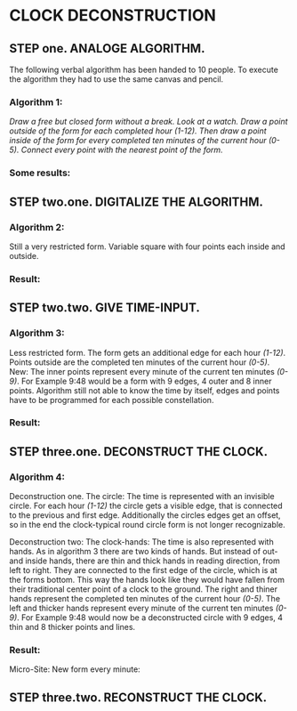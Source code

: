 # CLOCK DECONSTRUCTION

## STEP one. ANALOGE ALGORITHM.

The following verbal algorithm has been handed to 10 people. To execute the algorithm they had to use the same canvas and pencil.

### Algorithm 1:

*Draw a free but closed form without a break. Look at a watch. Draw a point outside of the form for each completed hour (1-12). Then draw a point inside of the form for every completed ten minutes of the current hour (0-5). Connect every point with the nearest point of the form.*

### Some results:


## STEP two.one. DIGITALIZE THE ALGORITHM.

### Algorithm 2:

Still a very restricted form. Variable square with four points each inside and outside.










### Result:

## STEP two.two. GIVE TIME-INPUT.

### Algorithm 3:

Less restricted form. The form gets an additional edge for each hour *(1-12)*. Points outside are the completed ten minutes of the current hour *(0-5)*. New: The inner points represent every minute of the current ten minutes *(0-9)*. For Example 9:48 would be a form with 9 edges, 4 outer and 8 inner points.
Algorithm still not able to know the time by itself, edges and points have to be programmed for each possible constellation.

### Result:

## STEP three.one. DECONSTRUCT THE CLOCK.

### Algorithm 4:

Deconstruction one. The circle:
The time is represented with an invisible circle. For each hour *(1-12)* the circle gets a visible edge, that is connected to the previous and first edge. Additionally the circles edges get an offset, so in the end the clock-typical round circle form is not longer recognizable.

Deconstruction two: The clock-hands:
The time is also represented with hands. As in algorithm 3 there are two kinds of hands. But instead of out- and inside hands, there are thin and thick hands in reading direction, from left to right. They are connected to the first edge of the circle, which is at the forms bottom. This way the hands look like they would have fallen from their traditional center point of a clock to the ground. The right and thiner hands represent the completed ten minutes of the current hour *(0-5)*. The left and thicker hands represent every minute of the current ten minutes *(0-9)*. For Example 9:48 would now be a deconstructed circle with 9 edges, 4 thin and 8 thicker points and lines.

### Result:






Micro-Site: New form every minute:




## STEP three.two. RECONSTRUCT THE CLOCK.
